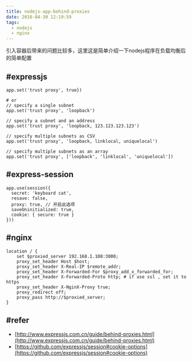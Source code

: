 ```yaml
---
title: nodejs-app-behind-proxies
date: 2016-04-30 12:19:59
tags:
  - nodejs
  - nginx	
---
```


引入容器后带来的问题比较多，这里这是简单介绍一下nodejs程序在负载均衡后的简单配置


## #expressjs

```
app.set('trust proxy', true})

# or
// specify a single subnet
app.set('trust proxy', 'loopback')

// specify a subnet and an address
app.set('trust proxy', 'loopback, 123.123.123.123') 

// specify multiple subnets as CSV
app.set('trust proxy', 'loopback, linklocal, uniquelocal') 

// specify multiple subnets as an array
app.set('trust proxy', ['loopback', 'linklocal', 'uniquelocal']) 
```

## #express-session

```
app.use(session({
  secret: 'keyboard cat',
  resave: false,
  proxy: true, // 开启此选项
  saveUninitialized: true,
  cookie: { secure: true }
}))
```

## #nginx

```
location / {
	set $proxied_server 192.168.1.108:3000;
	proxy_set_header Host $host;
	proxy_set_header X-Real-IP $remote_addr;
	proxy_set_header X-Forwarded-For $proxy_add_x_forwarded_for;
	proxy_set_header X-Forwarded-Proto http; # if use ssl , set it to https
	proxy_set_header X-NginX-Proxy true;
	proxy_redirect off;
	proxy_pass http://$proxied_server;
}
```

## #refer

- [http://www.expressjs.com.cn/guide/behind-proxies.html](http://www.expressjs.com.cn/guide/behind-proxies.html)
- [https://github.com/expressjs/session#cookie-options](https://github.com/expressjs/session#cookie-options)
